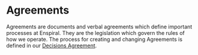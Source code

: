 # Agreements

Agreements are documents and verbal agreements which define important processes at Enspiral. They are the legislation which govern the rules of how we operate. The process for creating and changing Agreements is defined in our [Decisions Agreement](decisions.md).
